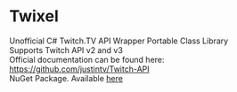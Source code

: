 Twixel
======

Unofficial C# Twitch.TV API Wrapper Portable Class Library  
Supports Twitch API v2 and v3  
Official documentation can be found here: https://github.com/justintv/Twitch-API  
NuGet Package. Available [here](https://www.nuget.org/packages/Twixel/2.0.1)
